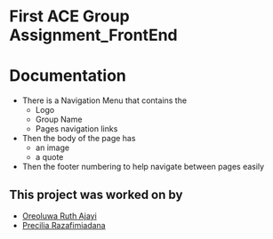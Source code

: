 # First ACE Group Assignment_FrontEnd

# Documentation
+ There is a Navigation Menu that contains the
   - Logo
   - Group Name
   - Pages navigation links
+ Then the body of the page has
   - an image
   - a quote
+ Then the footer numbering to help navigate between pages easily


## This project was worked on by 
- [Oreoluwa Ruth Ajayi](https://github.com/oreoluwa212)
- [Precilia Razafimiadana](https://github.com/Lilia2022)

